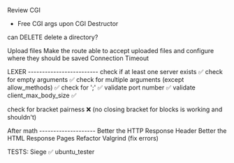 Review CGI

- Free CGI args upon CGI Destructor

can DELETE delete a directory?

Upload files
Make the route able to accept uploaded files and configure where they should be saved
Connection Timeout

LEXER -------------------------
check if at least one server exists ✅
check for empty arguments ✅
check for multiple arguments (except allow_methods) ✅
check for ';' ✅
validate port number ✅
validate client_max_body_size ✅

check for bracket pairness ❌
(no closing bracket for blocks is working and shouldn't)

After math --------------------
Better the HTTP Response Header
Better the HTML Response Pages
Refactor
Valgrind (fix errors)

TESTS:
Siege ✅
ubuntu_tester
